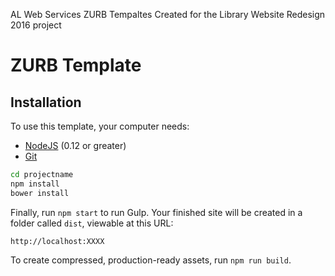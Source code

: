 AL Web Services ZURB Tempaltes Created for the Library Website Redesign 2016 project


# ZURB Template


## Installation

To use this template, your computer needs:

- [NodeJS](https://nodejs.org/en/) (0.12 or greater)
- [Git](https://git-scm.com/)


```bash
cd projectname
npm install
bower install
```

Finally, run `npm start` to run Gulp. Your finished site will be created in a folder called `dist`, viewable at this URL:

```
http://localhost:XXXX
```

To create compressed, production-ready assets, run `npm run build`.
